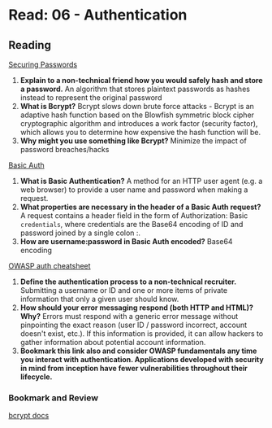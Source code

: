 # Read: 06 - Authentication

## Reading

[Securing Passwords](https://thehackernews.com/2014/04/securing-passwords-with-bcrypt-hashing.html)

1. **Explain to a non-technical friend how you would safely hash and store a password.** An algorithm that stores plaintext passwords as hashes instead to represent the original password
2. **What is Bcrypt?** Bcrypt slows down brute force attacks - Bcrypt is an adaptive hash function based on the Blowfish symmetric block cipher cryptographic algorithm and introduces a work factor (security factor), which allows you to determine how expensive the hash function will be.
3. **Why might you use something like Bcrypt?** Minimize the impact of password breaches/hacks

[Basic Auth](https://en.wikipedia.org/wiki/Basic_access_authentication)

1. **What is Basic Authentication?** A method for an HTTP user agent (e.g. a web browser) to provide a user name and password when making a request.
2. **What properties are necessary in the header of a Basic Auth request?**  A request contains a header field in the form of Authorization: Basic `credentials`, where credentials are the Base64 encoding of ID and password joined by a single colon :.
3. **How are username:password in Basic Auth encoded?** Base64 encoding

[OWASP auth cheatsheet](https://www.owasp.org/index.php/Authentication_Cheat_Sheet)

1. **Define the authentication process to a non-technical recruiter.** Submitting a username or ID and one or more items of private information that only a given user should know.
2. **How should your error messaging respond (both HTTP and HTML)? Why?** Errors must respond with a generic error message without pinpointing the exact reason (user ID / password incorrect, account doesn't exist, etc.). If this information is provided, it can allow hackers to gather information about potential account information.
3. **Bookmark this link also and consider OWASP fundamentals any time you interact with authentication. Applications developed with security in mind from inception have fewer vulnerabilities throughout their lifecycle.**

### Bookmark and Review

[bcrypt docs](https://www.npmjs.com/package/bcrypt)